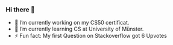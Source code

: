 ### Hi there 👋

- 🔭 I’m currently working on my CS50 certificat.
- 🌱 I’m currently learning CS at University of Münster.
- ⚡ Fun fact: My first Question on Stackoverflow got 6 Upvotes
